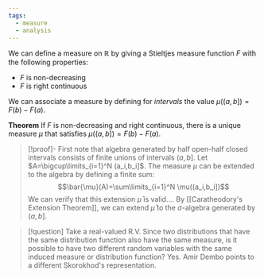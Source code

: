 ```yaml
---
tags:
  - measure
  - analysis
---
```

We can define a measure on $\mathbb{R}$ by giving a Stieltjes measure function $F$ with the following properties:
- $F$ is non-decreasing
- $F$ is right continuous

We can associate a measure by defining for *intervals* the value $\mu((a,b])=F(b)-F(a)$.

**Theorem**
If $F$ is non-decreasing and right continuous, there is a unique measure $\mu$ that satisfies $\mu((a,b])=F(b)-F(a)$.

>[!proof]-
> First note that algebra generated by half open-half closed intervals consists of finite unions of intervals $(a,b]$. Let $A=\bigcup\limits_{i=1}^N (a_i,b_i]$. The measure $\mu$ can be extended to the algebra by defining a finite sum:
>$$\bar{\mu}(A)=\sum\limits_{i=1}^N \mu((a_i,b_i])$$
>We can verify that this extension $\bar{\mu}$ is valid....
>By [[Caratheodory's Extension Theorem]], we can extend $\bar{\mu}$ to the $\sigma$-algebra generated by $(a,b]$.
>


>[!question]
>Take a real-valued R.V. Since two distributions that have the same distribution function also have the same measure, is it possible to have two different random variables with the same induced measure or distribution function? Yes. Amir Dembo points to a different Skorokhod's representation.
